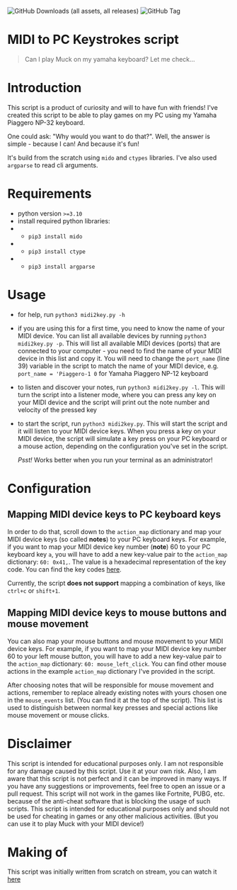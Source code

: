 ![GitHub Downloads (all assets, all releases)](https://img.shields.io/github/downloads/xEdziu/midi2key/total)
![GitHub Tag](https://img.shields.io/github/v/tag/xEdziu/midi2key)


# MIDI to PC Keystrokes script

> Can I play Muck on my yamaha keyboard? Let me check...

# Introduction

This script is a product of curiosity and will to have fun with friends! I've created this script to be able to play games on my PC using my Yamaha Piaggero NP-32 keyboard.

One could ask: "Why would you want to do that?". Well, the answer is simple - because I can! And because it's fun!

It's build from the scratch using `mido` and `ctypes` libraries.
I've also used `argparse` to read cli arguments.

# Requirements

- python version `>=3.10`
- install required python libraries:
- - `pip3 install mido`
- - `pip3 install ctype`
- - `pip3 install argparse`

# Usage

- for help, run `python3 midi2key.py -h`
- if you are using this for a first time, you need to know the name of your MIDI device. You can list all available devices by running `python3 midi2key.py -p`. This will list all available MIDI devices (ports) that are connected to your computer - you need to find the name of your MIDI device in this list and copy it. You will need to change the `port_name` (line 39) variable in the script to match the name of your MIDI device, e.g. `port_name = 'Piaggero-1 0` for Yamaha Piaggero NP-12 keyboard
- to listen and discover your notes, run `python3 midi2key.py -l`. This will turn the script into a listener mode, where you can press any key on your MIDI device and the script will print out the note number and velocity of the pressed key
- to start the script, run `python3 midi2key.py`. This will start the script and it will listen to your MIDI device keys. When you press a key on your MIDI device, the script will simulate a key press on your PC keyboard or a mouse action, depending on the configuration you've set in the script.

   *Psst!* Works better when you run your terminal as an administrator!

# Configuration

## Mapping MIDI device keys to PC keyboard keys

In order to do that, scroll down to the `action_map` dictionary and map your MIDI device keys (so called **notes**) to your PC keyboard keys. For example, if you want to map your MIDI device key number (**note**) 60 to your PC keyboard key `a`, you will have to add a new key-value pair to the `action_map` dictionary: `60: 0x41,`. The value is a hexadecimal representation of the key code. You can find the key codes [here](https://docs.microsoft.com/en-us/windows/win32/inputdev/virtual-key-codes).

Currently, the script __does not support__ mapping a combination of keys, like `ctrl+c` or `shift+1`. 

## Mapping MIDI device keys to mouse buttons and mouse movement

You can also map your mouse buttons and mouse movement to your MIDI device keys. For example, if you want to map your MIDI device key number 60 to your left mouse button, you will have to add a new key-value pair to the `action_map` dictionary: `60: mouse_left_click`. You can find other mouse actions in the example `action_map` dictionary I've provided in the script.

After choosing notes that will be responsible for mouse movement and actions, remember to replace already existing notes with yours chosen one in the `mouse_events` list. (You can find it at the top of the script). This list is used to distinguish between normal key presses and special actions like mouse movement or mouse clicks.

# Disclaimer

This script is intended for educational purposes only. I am not responsible for any damage caused by this script. Use it at your own risk. Also, I am aware that this script is not perfect and it can be improved in many ways. If you have any suggestions or improvements, feel free to open an issue or a pull request. This script will not work in the games like Fortnite, PUBG, etc. because of the anti-cheat software that is blocking the usage of such scripts. This script is intended for educational purposes only and should not be used for cheating in games or any other malicious activities. (But you can use it to play Muck with your MIDI device!)

# Making of
This script was initially written from scratch on stream, you can watch it [here](https://www.twitch.tv/videos/2143092512)

